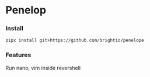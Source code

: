 # Penelop
### Install
```
pipx install git+https://github.com/brightio/penelope
```
### Features
Run nano, vim inside revershell  
